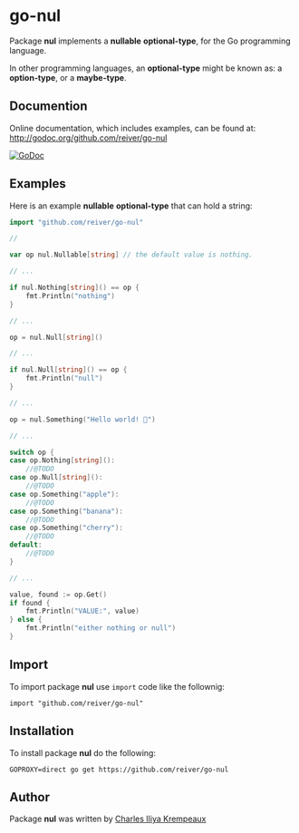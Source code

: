 # go-nul

Package **nul** implements a **nullable** **optional-type**, for the Go programming language.

In other programming languages, an **optional-type** might be known as: a **option-type**, or a **maybe-type**.

## Documention

Online documentation, which includes examples, can be found at: http://godoc.org/github.com/reiver/go-nul

[![GoDoc](https://godoc.org/github.com/reiver/go-nul?status.svg)](https://godoc.org/github.com/reiver/go-nul)

## Examples

Here is an example **nullable** **optional-type** that can hold a string:
```go
import "github.com/reiver/go-nul"

//

var op nul.Nullable[string] // the default value is nothing.

// ...

if nul.Nothing[string]() == op {
	fmt.Println("nothing")
}

// ...

op = nul.Null[string]()

// ...

if nul.Null[string]() == op {
	fmt.Println("null")
}

// ...

op = nul.Something("Hello world! 👾")

// ...

switch op {
case op.Nothing[string]():
	//@TODO
case op.Null[string]():
	//@TODO
case op.Something("apple"):
	//@TODO
case op.Something("banana"):
	//@TODO
case op.Something("cherry"):
	//@TODO
default:
	//@TODO
}

// ...

value, found := op.Get()
if found {
	fmt.Println("VALUE:", value)
} else {
	fmt.Println("either nothing or null")
}
```
## Import

To import package **nul** use `import` code like the follownig:
```
import "github.com/reiver/go-nul"
```

## Installation

To install package **nul** do the following:
```
GOPROXY=direct go get https://github.com/reiver/go-nul
```

## Author

Package **nul** was written by [Charles Iliya Krempeaux](http://changelog.ca)
